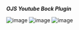 ***OJS Youtube Bock Plugin***

![image](https://user-images.githubusercontent.com/114300053/216796632-dbc26d25-df25-4e14-a545-f6dc7ef1b7e3.png)
![image](https://user-images.githubusercontent.com/114300053/216796644-63f4740a-ba4c-42d5-97eb-20d6d9b96739.png)
![image](https://user-images.githubusercontent.com/114300053/216796657-018dcd5a-2fb8-4ea7-995f-d057a2efb5c5.png)
